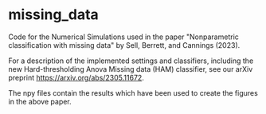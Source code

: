 # missing_data
Code for the Numerical Simulations used in the paper "Nonparametric classification with missing data" by Sell, Berrett, and Cannings (2023).

For a description of the implemented settings and classifiers, including the new Hard-thresholding Anova Missing data (HAM) classifier, see our arXiv preprint https://arxiv.org/abs/2305.11672.

The npy files contain the results which have been used to create the figures in the above paper.
